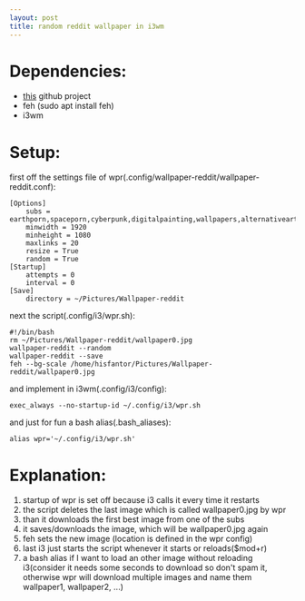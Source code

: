 ```yaml
---
layout: post
title: random reddit wallpaper in i3wm
---
```


# Dependencies:

* [this](https://github.com/markubiak/wallpaper-reddit) github project
* feh \(sudo apt install feh\)
* i3wm

# Setup:

first off the settings file of wpr\(.config/wallpaper\-reddit/wallpaper\-reddit.conf\):

    [Options]
        subs = earthporn,spaceporn,cyberpunk,digitalpainting,wallpapers,alternativeart
        minwidth = 1920
        minheight = 1080
        maxlinks = 20
        resize = True
        random = True
    [Startup]
        attempts = 0
        interval = 0
    [Save]
        directory = ~/Pictures/Wallpaper-reddit

next the script\(.config/i3/wpr.sh\):

    #!/bin/bash
    rm ~/Pictures/Wallpaper-reddit/wallpaper0.jpg      
    wallpaper-reddit --random
    wallpaper-reddit --save
    feh --bg-scale /home/hisfantor/Pictures/Wallpaper-reddit/wallpaper0.jpg

and implement in i3wm\(.config/i3/config\):

    exec_always --no-startup-id ~/.config/i3/wpr.sh

and just for fun a bash alias\(.bash\_aliases\):

    alias wpr='~/.config/i3/wpr.sh'

# 

# Explanation:

1. startup of wpr is set off because i3 calls it every time it restarts
2. the script deletes the last image which is called wallpaper0.jpg by wpr
3. than it downloads the first best image from one of the subs
4. it saves/downloads the image, which will be wallpaper0.jpg again
5. feh sets the new image \(location is defined in the wpr config\)
6. last i3 just starts the script whenever it starts or reloads\($mod\+r\)
7. a bash alias if I want to load an other image without reloading i3\(consider it needs some seconds to download so don't spam it, otherwise wpr will download multiple images and name them wallpaper1, wallpaper2, ...)	
